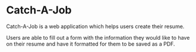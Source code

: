 # Catch-A-Job

Catch-A-Job is a web application which helps users create their resume.

Users are able to fill out a form with the information they would like to have on their resume and have it formatted for them to be saved as a PDF.


